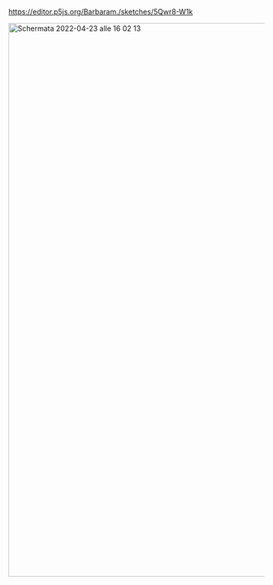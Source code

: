 https://editor.p5js.org/Barbaram./sketches/5Qwr8-W1k

<img width="1090" alt="Schermata 2022-04-23 alle 16 02 13" src="https://user-images.githubusercontent.com/101414554/164909891-2d03898d-b5aa-407e-a729-5d49ea95688b.png">
